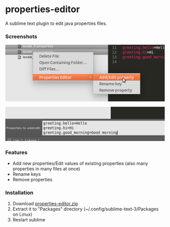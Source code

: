 # properties-editor

A sublime text plugin to edit java properties files.


### Screenshots

![screenshot](https://github.com/dominikgiermala/properties-editor/blob/master/screenshots/select-files.png)

![screenshot](https://github.com/dominikgiermala/properties-editor/blob/master/screenshots/add-properties.png)

### Features
- Add new properties/Edit values of existing properties (also many properties in many files at once)
- Rename keys
- Remove properties


### Installation

1. Download [properties-editor.zip](https://github.com/dominikgiermala/properties-editor/blob/master/dist/properties-editor.zip?raw=true)
2. Extract it to "Packages" directory (~/.config/sublime-text-3/Packages on Linux)
3. Restart sublime
